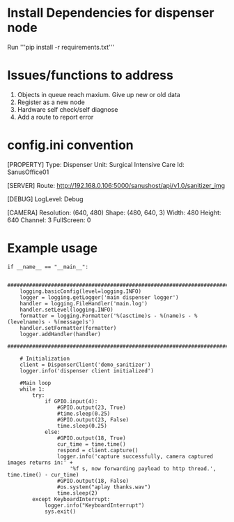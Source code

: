 # Install Dependencies for dispenser node
Run '''pip install -r requirements.txt'''

# Issues/functions to address
1. Objects in queue reach maxium. Give up new or old data
2. Register as a new node 
3. Hardware self check/self diagnose 
4. Add a route to report error 

# config.ini convention
[PROPERTY]
Type: Dispenser
Unit: Surgical Intensive Care
Id: SanusOffice01

[SERVER]
Route: http://192.168.0.106:5000/sanushost/api/v1.0/sanitizer_img

[DEBUG]
LogLevel: Debug

[CAMERA]
Resolution: (640, 480)
Shape: (480, 640, 3)
Width: 480
Height: 640
Channel: 3
FullScreen: 0

# Example usage 
```
if __name__ == "__main__":
    
    ###########################################################################################
    logging.basicConfig(level=logging.INFO)
    logger = logging.getLogger('main dispenser logger')
    handler = logging.FileHandler('main.log')
    handler.setLevel(logging.INFO)
    formatter = logging.Formatter('%(asctime)s - %(name)s - %(levelname)s - %(message)s') 
    handler.setFormatter(formatter)
    logger.addHandler(handler)
    ###########################################################################################

    # Initialization
    client = DispenserClient('demo_sanitizer')
    logger.info('dispenser client initialized')

    #Main loop
    while 1:
        try:
            if GPIO.input(4):
                #GPIO.output(23, True)
                #time.sleep(0.25)
                #GPIO.output(23, False)
                time.sleep(0.25)
            else:
                #GPIO.output(18, True)
                cur_time = time.time()
                respond = client.capture()
                logger.info('capture successfully, camera captured images returns in:' +
                    '%f s, now forwarding payload to http thread.', time.time() - cur_time)
                #GPIO.output(18, False)
                #os.system("aplay thanks.wav")
                time.sleep(2)
        except KeyboardInterrupt:
            logger.info("KeyboardInterrupt")
            sys.exit()
```